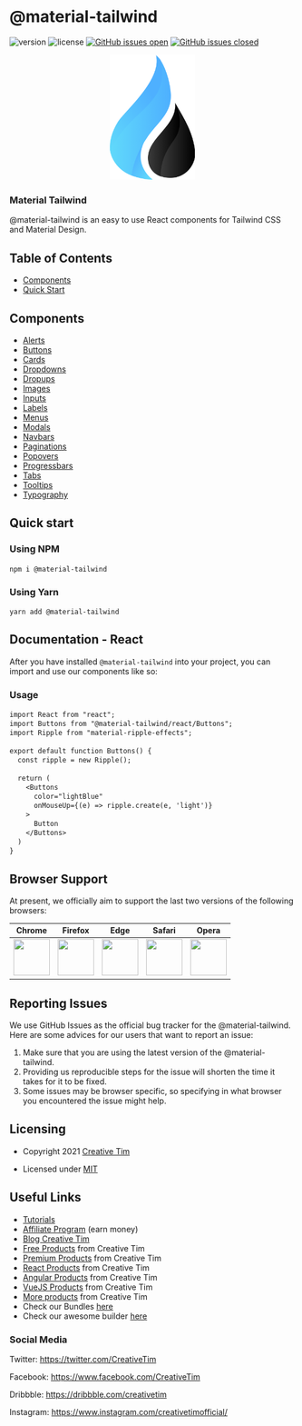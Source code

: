 # @material-tailwind

![version](https://img.shields.io/badge/version-0.1.0-blue.svg) ![license](https://img.shields.io/badge/license-MIT-blue.svg) <a href="https://github.com/creativetimofficial/md-tailwind/issues?q=is%3Aopen+is%3Aissue" target="_blank">![GitHub issues open](https://img.shields.io/github/issues/creativetimofficial/md-tailwind.svg)</a> <a href="https://github.com/creativetimofficial/md-tailwind/issues?q=is%3Aissue+is%3Aclosed" target="_blank">![GitHub issues closed](https://img.shields.io/github/issues-closed-raw/creativetimofficial/md-tailwind.svg)</a>

<div align="center"><img src="./assets/img/material-tailwind-logo.png" alt="@material-tailwind" width="150"/></div>

### Material Tailwind

@material-tailwind is an easy to use React components for Tailwind CSS and Material Design.

## Table of Contents

- [Components](#components)
- [Quick Start](#quick-start)

## Components

- [Alerts](#alerts)
- [Buttons](#buttons)
- [Cards](#cards)
- [Dropdowns](#dropdowns)
- [Dropups](#dropups)
- [Images](#images)
- [Inputs](#inputs)
- [Labels](#labels)
- [Menus](#menus)
- [Modals](#modals)
- [Navbars](#navbars)
- [Paginations](#paginations)
- [Popovers](#popovers)
- [Progressbars](#progressbars)
- [Tabs](#tabs)
- [Tooltips](#tooltips)
- [Typography](#typography)

## Quick start

### Using NPM
```
npm i @material-tailwind
```

### Using Yarn
```
yarn add @material-tailwind
```

## Documentation - React

After you have installed `@material-tailwind` into your project, you can import and use our components like so:

### Usage

```
import React from "react";
import Buttons from "@material-tailwind/react/Buttons";
import Ripple from "material-ripple-effects";

export default function Buttons() {
  const ripple = new Ripple();

  return (
    <Buttons
      color="lightBlue"
      onMouseUp={(e) => ripple.create(e, 'light')}
    >
      Button
    </Buttons>
  )
}
```

## Browser Support

At present, we officially aim to support the last two versions of the following browsers:

|                                                               Chrome                                                               |                                                               Firefox                                                                |                                                               Edge                                                                |                                                               Safari                                                                |                                                               Opera                                                                |
| :--------------------------------------------------------------------------------------------------------------------------------: | :----------------------------------------------------------------------------------------------------------------------------------: | :-------------------------------------------------------------------------------------------------------------------------------: | :---------------------------------------------------------------------------------------------------------------------------------: | :--------------------------------------------------------------------------------------------------------------------------------: |
| <img src="https://github.com/creativetimofficial/public-assets/blob/master/logos/chrome-logo.png?raw=true" width="64" height="64"> | <img src="https://raw.githubusercontent.com/creativetimofficial/public-assets/master/logos/firefox-logo.png" width="64" height="64"> | <img src="https://raw.githubusercontent.com/creativetimofficial/public-assets/master/logos/edge-logo.png" width="64" height="64"> | <img src="https://raw.githubusercontent.com/creativetimofficial/public-assets/master/logos/safari-logo.png" width="64" height="64"> | <img src="https://raw.githubusercontent.com/creativetimofficial/public-assets/master/logos/opera-logo.png" width="64" height="64"> |

## Reporting Issues

We use GitHub Issues as the official bug tracker for the @material-tailwind. Here are some advices for our users that want to report an issue:

1. Make sure that you are using the latest version of the @material-tailwind.
2. Providing us reproducible steps for the issue will shorten the time it takes for it to be fixed.
3. Some issues may be browser specific, so specifying in what browser you encountered the issue might help.

## Licensing

- Copyright 2021 <a href="https://www.creative-tim.com/?ref=nnjs-readme" target="_blank">Creative Tim</a>

- Licensed under <a href="https://github.com/creativetimofficial/notus-nextjs/blob/master/LICENSE.md" target="_blank">MIT</a>

## Useful Links

- <a href="https://www.youtube.com/channel/UCVyTG4sCw-rOvB9oHkzZD1w" target="_blank">Tutorials</a>
- <a href="https://www.creative-tim.com/affiliates/new?ref=nnjs-readme" target="_blank">Affiliate Program</a> (earn money)
- <a href="http://blog.creative-tim.com/?ref=nnjs-readme" target="_blank">Blog Creative Tim</a>
- <a href="https://www.creative-tim.com/templates/free?ref=nnjs-readme" target="_blank">Free Products</a> from Creative Tim
- <a href="https://www.creative-tim.com/templates/premium?ref=nnjs-readme" target="_blank">Premium Products</a> from Creative Tim
- <a href="https://www.creative-tim.com/templates/react?ref=nnjs-readme" target="_blank">React Products</a> from Creative Tim
- <a href="https://www.creative-tim.com/templates/angular?ref=nnjs-readme" target="_blank">Angular Products</a> from Creative Tim
- <a href="https://www.creative-tim.com/templates/vuejs?ref=nnjs-readme" target="_blank">VueJS Products</a> from Creative Tim
- <a href="https://www.creative-tim.com/templates?ref=nnjs-readme" target="_blank">More products</a> from Creative Tim
- Check our Bundles <a href="https://www.creative-tim.com/bundles?ref=nnjs-readme" target="_blank">here</a>
- Check our awesome builder <a href="https://www.creative-tim.com/builder/argon?ref=nnjs-readme" target="_blank">here</a>

### Social Media

Twitter: <a href="https://twitter.com/CreativeTim" target="_blank">https://twitter.com/CreativeTim</a>

Facebook: <a href="https://www.facebook.com/CreativeTim" target="_blank">https://www.facebook.com/CreativeTim</a>

Dribbble: <a href="https://dribbble.com/creativetim" target="_blank">https://dribbble.com/creativetim</a>

Instagram: <a href="https://www.instagram.com/creativetimofficial/" target="_blank">https://www.instagram.com/creativetimofficial/</a>
